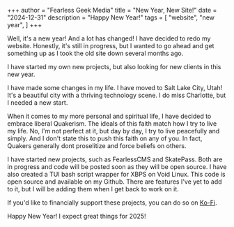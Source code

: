 +++
author = "Fearless Geek Media"
title = "New Year, New Site!"
date = "2024-12-31"
description = "Happy New Year!"
tags = [
    "website",
    "new year",
]
+++

Well, it's a new year! And a lot has changed! I have decided to redo my website. Honestly, it's still in progress, but I wanted to go ahead and get something up as I took the old site down several months ago.

I have started my own new projects, but also looking for new clients in this new year. 

I have made some changes in my life. I have moved to Salt Lake City, Utah! It's a beautiful city with a thriving technology scene. I do miss Charlotte, but I needed a new start.

When it comes to my more personal and spiritual life, I have decided to embrace liberal Quakerism. The ideals of this faith match how I try to live my life. No, I'm not perfect at it, but day by day, I try to live peacefully and simply. And I don't state this to push this faith on any of you. In fact, Quakers generally dont proselitize and force beliefs on others.

I have started new projects, such as FearlessCMS and SkatePass. Both are in progress and code will be posted soon as they will be open source. I have also created a TUI bash script wrapper for XBPS on Void Linux. This code is open source and available on my Github. There are features I've yet to add to it, but I will be adding them when I get back to work on it.

If you'd like to financially support these projects, you can do so on [Ko-Fi](https://ko-fi.com/fearlessgeekmedia).

Happy New Year! I expect great things for 2025!
